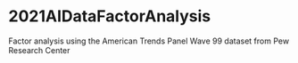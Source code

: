 # 2021AIDataFactorAnalysis
Factor analysis using the American Trends Panel Wave 99 dataset from Pew Research Center
